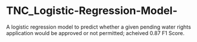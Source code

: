 # TNC_Logistic-Regression-Model-
A logistic regression model to predict whether a given pending water rights application would be approved or not permitted; acheived 0.87 F1 Score.
